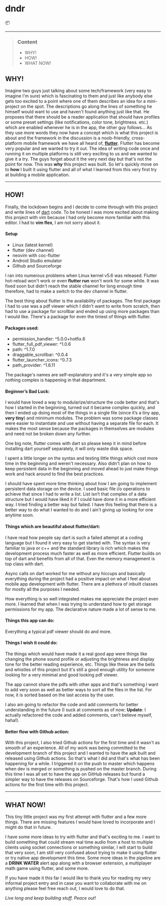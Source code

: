 # dndr

📦

---

> ### Content
>
> - WHY!
> - HOW!
> - WHAT NOW!

## WHY!

Imagine two guys just talking about some tech/framework (very easy to imagine I'm sure) which is fascinating to them and just like anybody else gets too excited to a point where one of them describes an idea for a mini-project on the spot. The descriptions go along the lines of something he himself would want to use and haven't found anything just like that. He proposes that there should be a reader application that should have profiles or some preset settings (like notifications, color tone, brightness. etc.) which are enabled whenever he is in the app, the other guy follows... As they use more words they now have a concept which is what this project is about and the framework in the discussion is a noob-friendly, cross-platform mobile framework we have all heard of, **[flutter](https://flutter.dev)**. Flutter has become very popular and we wanted to try it out. The idea of writing code once and running it on multiple platforms is still very exciting to us and we wanted to give it a try. The guys forget about it the very next day but that's not the point for now. This was **why** this project was built. So let's quickly move on to **how** I built it using flutter and all of what I learned from this very first try at building a mobile application.

---

## HOW!

Finally, the lockdown begins and I decide to come through with this project and write lines of [dart](https://dart.dev/) code. To be honest I was more excited about making this project with vim because I had only become more familiar with this editor. I had to **vim flex**, I am not sorry about it.

#### Setup

- Linux (latest kernel)
- flutter (dev channel)
- neovim with coc-flutter
- Android Studio emulator
- Github and Sourceforge

I ran into numerous problems when Linux kernel v5.6 was released. Flutter hot-reload won't work or even **flutter run** won't work for some while. It was fixed soon but didn't reach the stable channel for long enough time therefore, had to make a switch to the dev channel in flutter.

The best thing about flutter is the availability of packages. The first package I had to use was a pdf viewer which I didn't want to write from scratch, then had to use a package for scrollbar and ended up using more packages than I would like. There's a package for even the tiniest of things with flutter.

#### Packages used:

- permission_handler: ^5.0.0+hotfix.6
- flutter_full_pdf_viewer: ^1.0.6
- path: ^1.7.0
- draggable_scrollbar: ^0.0.4
- flutter_launcher_icons: ^0.7.3
- path_provider: ^1.6.11

The package's names are self-explanatory and it's a very simple app so nothing complex is happening in that department.

#### Beginner’s Bad Luck:

I would have loved a way to modularize/structure the code better and that's how I started in the beginning, turned out it became complex quickly, and then I ended up doing most of the things in a single file (since it’s a tiny app, **very tiny**) and minimum modules. The problem was some package classes were easier to instantiate and use without having a separate file for each. It makes the most sense because the packages in themselves are modules and need not be broken down any further.

One big note, flutter comes with dart so please keep it in mind before installing dart yourself separately, it will only waste disk space.

I spent a little longer on the syntax and testing little things which cost more time in the beginning and weren't necessary. Also didn't plan on how to keep persistent data in the beginning and moved ahead to just make things work and hack around to find the best practices.

I should have spent more time thinking about how I am going to implement persistent data storage on the device. I used basic file i/o operations to achieve that since I had to write a list. List isn’t that complex of a data structure but I would have liked it if I could have done it in a more efficient way. I tried finding a better way but failed. I have this feeling that there is a better way to do what I wanted to do and I ain't giving up looking for one anytime soon.

#### Things which are beautiful about flutter/dart:

I have read how people say dart is such a failed attempt at a coding language but I found it very easy to get started with. The syntax is very familiar to java or c++ and the standard library is rich which makes the development process much faster as well as more efficient. Flutter builds on top of dart and benefits from all of that. Even the memory management is top class with dart.

Async calls on dart worked for me without any hiccups and basically everything during the project had a positive impact on what I feel about mobile app development with flutter. There are a plethora of inbuilt classes for mostly all the purposes I needed.

How everything is so well integrated makes me appreciate the project even more. I learned that when I was trying to understand how to get storage permissions for my app. The declarative nature made a lot of sense to me.

#### Things this app can do:

Everything a typical pdf viewer should do and more.

#### Things I wish it could do:

The things which would have made it a real good app were things like changing the phone sound profile or adjusting the brightness and display tone for the better reading experience, etc. Things like these are the bells and whistles of this project but it's still a good enough utility for someone looking for a very minimal and good looking pdf viewer.

The app cannot share the pdfs with other apps and that's something I want to add very soon as well as better ways to sort all the files in the list. For now, it is sorted based on the last access by the user.

I also am going to refactor the code and add comments for better understanding in the future (I suck at comments as of now; **Update**: I actually refactored the code and added comments, can’t believe myself, haha!).

#### Better flow with Github action:

With this project, I also tried Github actions for the first time and it wasn't as smooth of an experience. All of my work was being committed to the development branch of this project and I wanted to have the apk built and released using Github actions. So that's what I did and that's what has been happening for a while. I triggered it on the push to master which happens when dev is merged or something is pushed on the master branch. During this time I was all set to have the app on GitHub releases but found a simpler way to have the releases on Sourceforge. That's how I used Github actions for the first time with this project.

---

## WHAT NOW!

This tiny little project was my first attempt with flutter and a few more things. There are missing features I would have loved to incorporate and I might do that in future.

I have some more ideas to try with flutter and that's exciting to me. I want to build something that could stream real time audio from a host to multiple clients using socket connections or something similar, I will start to build that very soon, I am still very confused about trying to make it using flutter or try native app development this time. Some more ideas in the pipeline are a **DRINK WATER** alert app along with a browser extension, a multiplayer math game using flutter, and some more.

If you have made it this far I would like to thank you for reading my very informal project entry and in case you want to collaborate with me on anything please feel free reach out, I would love to do that.

_Live long and keep building stuff. Peace out!_
